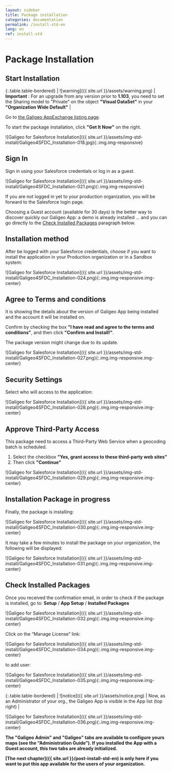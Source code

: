```yaml
---
layout: sidebar
title: Package installation
categories: documentation
permalink: /install-std-en
lang: en
ref: install-std
---
```


# Package Installation

## Start Installation

{:.table.table-bordered}
| ![warning]({{ site.url }}/assets/warning.png)     | **Important** : For an upgrade from any version prior to **1.103**, you need to set the Sharing model to "Private" on the object **"Visual DataSet"** in your **"Organization Wide Default"** |

Go to [the Galigeo AppExchange listing page](https://appexchange.salesforce.com/listingDetail?listingId=a0N3000000B4Nj6EAF).

To start the package installation, click **"Get It Now"** on the right.

![Galigeo for Salesforce Installation]({{ site.url }}/assets/img-std-install/Galigeo4SFDC_Installation-018.jpg){:.img.img-responsive}

## Sign In

Sign in using your Salesforce credentials or log in as a guest.

![Galigeo for Salesforce Installation]({{ site.url }}/assets/img-std-install/Galigeo4SFDC_Installation-021.png){:.img.img-responsive}


If you are not logged in yet to your production organization, you will be forward to the Salesforce login page.


Choosing a Guest account (available for 30 days) is the better way to discover quickly our Galigeo App: a demo is already installed ... and you can go directly to the [Check Installed Packages](#check-installed-packages) paragraph below.

## Installation method

After be logged with your Salesforce credentials, choose if you want to install the application in your Production organization or in a Sandbox system:

![Galigeo for Salesforce Installation]({{ site.url }}/assets/img-std-install/Galigeo4SFDC_Installation-024.png){:.img.img-responsive.img-center}

## Agree to Terms and conditions

It is showing the details about the version of Galigeo App being installed and the account it will be installed on.

Confirm by checking the box **"I have read and agree to the terms and conditions"**, and then click **"Confirm and Install!"**.

The package version might change due to its update.

![Galigeo for Salesforce Installation]({{ site.url }}/assets/img-std-install/Galigeo4SFDC_Installation-027.png){:.img.img-responsive.img-center}

## Security Settings

Select who will access to the application:

![Galigeo for Salesforce Installation]({{ site.url }}/assets/img-std-install/Galigeo4SFDC_Installation-028.png){:.img.img-responsive.img-center}

## Approve Third-Party Access

This package need to access a Third-Party Web Service when a geocoding batch is scheduled.

1. Select the checkbox **"Yes, grant access to these third-party web sites"**
2. Then click **"Continue"**

![Galigeo for Salesforce Installation]({{ site.url }}/assets/img-std-install/Galigeo4SFDC_Installation-029.png){:.img.img-responsive.img-center}

## Installation Package in progress

Finally, the package is installing:

![Galigeo for Salesforce Installation]({{ site.url }}/assets/img-std-install/Galigeo4SFDC_Installation-030.png){:.img.img-responsive.img-center}

It may take a few minutes to install the package on your organization, the following will be displayed:

![Galigeo for Salesforce Installation]({{ site.url }}/assets/img-std-install/Galigeo4SFDC_Installation-031.png){:.img.img-responsive.img-center}

## Check Installed Packages

Once you received the confirmation email, in order to check if the package is installed, go to: **Setup** / **App Setup** / **Installed Packages**

![Galigeo for Salesforce Installation]({{ site.url }}/assets/img-std-install/Galigeo4SFDC_Installation-032.png){:.img.img-responsive.img-center}

Click on the “Manage License” link:

![Galigeo for Salesforce Installation]({{ site.url }}/assets/img-std-install/Galigeo4SFDC_Installation-034.png){:.img.img-responsive.img-center}

to add user:

![Galigeo for Salesforce Installation]({{ site.url }}/assets/img-std-install/Galigeo4SFDC_Installation-035.png){:.img.img-responsive.img-center}

{:.table.table-bordered}
| ![notice]({{ site.url }}/assets/notice.png)  | Now, as an Administrator of your org., the Galigeo App is visible in the App list (top right) |

![Galigeo for Salesforce Installation]({{ site.url }}/assets/img-std-install/Galigeo4SFDC_Installation-036.png){:.img.img-responsive.img-center}

**The "Galigeo Admin" and "Galigeo" tabs are available to configure yours maps (see the “Administration Guide”). If you installed the App with a Guest account, this two tabs are already initialized.**

**[The next chapter]({{ site.url }}/post-install-std-en) is only here if you want to put this app available for the users of your organization.**
